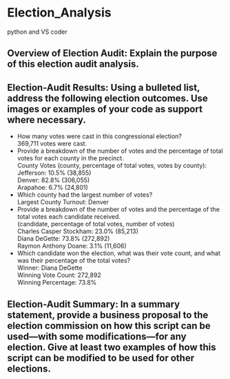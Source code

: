 # Election_Analysis
python and VS coder

## Overview of Election Audit: Explain the purpose of this election audit analysis.

## Election-Audit Results: Using a bulleted list, address the following election outcomes. Use images or examples of your code as support where necessary.
* How many votes were cast in this congressional election?<br />
    369,711 votes were cast.
* Provide a breakdown of the number of votes and the percentage of total votes for each county in the precinct.<br />
     County Votes (county, percentage of total votes, votes by county):<br />
    Jefferson: 10.5% (38,855)<br />
    Denver: 82.8% (306,055)<br />
    Arapahoe: 6.7% (24,801)<br />
* Which county had the largest number of votes?<br />
    Largest County Turnout: Denver
* Provide a breakdown of the number of votes and the percentage of the total votes each candidate received.<br />
    (candidate, percentage of total votes, number of votes)<br />
    Charles Casper Stockham: 23.0% (85,213)<br />
    Diana DeGette: 73.8% (272,892)<br />
    Raymon Anthony Doane: 3.1% (11,606)<br />
* Which candidate won the election, what was their vote count, and what was their percentage of the total votes?<br />
    Winner: Diana DeGette<br />
    Winning Vote Count: 272,892<br />
    Winning Percentage: 73.8%<br />

## Election-Audit Summary: In a summary statement, provide a business proposal to the election commission on how this script can be used—with some modifications—for any election. Give at least two examples of how this script can be modified to be used for other elections.
